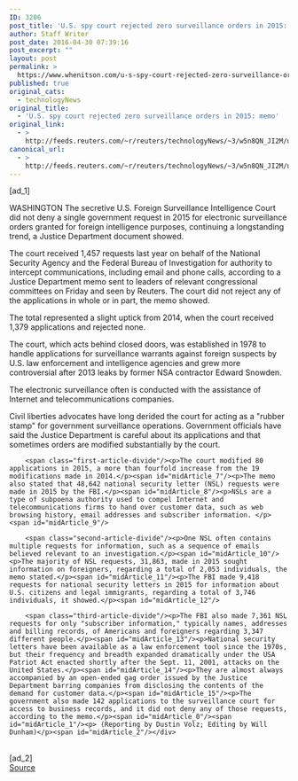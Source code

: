 ```yaml
---
ID: 3206
post_title: 'U.S. spy court rejected zero surveillance orders in 2015: memo'
author: Staff Writer
post_date: 2016-04-30 07:39:16
post_excerpt: ""
layout: post
permalink: >
  https://www.whenitson.com/u-s-spy-court-rejected-zero-surveillance-orders-in-2015-memo/
published: true
original_cats:
  - technologyNews
original_title:
  - 'U.S. spy court rejected zero surveillance orders in 2015: memo'
original_link:
  - >
    http://feeds.reuters.com/~r/reuters/technologyNews/~3/w5n8QN_JI2M/us-usa-cybersecurity-surveillance-idUSKCN0XR009
canonical_url:
  - >
    http://feeds.reuters.com/~r/reuters/technologyNews/~3/w5n8QN_JI2M/us-usa-cybersecurity-surveillance-idUSKCN0XR009
---
```

 [ad_1]
<br><div id="articleText">
<span id="midArticle_start"/>

<span id="midArticle_0"/><span class="focusParagraph" readability="6"><p><span class="articleLocation">WASHINGTON</span> The secretive U.S. Foreign Surveillance Intelligence Court did not deny a single government request in 2015 for electronic surveillance orders granted for foreign intelligence purposes, continuing a longstanding trend, a Justice Department document showed.</p></span><span id="midArticle_1"/><p>The court received 1,457 requests last year on behalf of the National Security Agency and the Federal Bureau of Investigation for authority to intercept communications, including email and phone calls, according to a Justice Department memo sent to leaders of relevant congressional committees on Friday and seen by Reuters. The court did not reject any of the applications in whole or in part, the memo showed.</p><span id="midArticle_2"/><p>The total represented a slight uptick from 2014, when the court received 1,379 applications and rejected none.</p><span id="midArticle_3"/><p>The court, which acts behind closed doors, was established in 1978 to handle applications for surveillance warrants against foreign suspects by U.S. law enforcement and intelligence agencies and grew more controversial after 2013 leaks by former NSA contractor Edward Snowden.</p><span id="midArticle_4"/><p>The electronic surveillance often is conducted with the assistance of Internet and telecommunications companies.</p><span id="midArticle_5"/><p>Civil liberties advocates have long derided the court for acting as a "rubber stamp" for government surveillance operations. Government officials have said the Justice Department is careful about its applications and that sometimes orders are modified substantially by the court.</p><span id="midArticle_6"/>
        
        <span class="first-article-divide"/><p>The court modified 80 applications in 2015, a more than fourfold increase from the 19 modifications made in 2014.</p><span id="midArticle_7"/><p>The memo also stated that 48,642 national security letter (NSL) requests were made in 2015 by the FBI.</p><span id="midArticle_8"/><p>NSLs are a type of subpoena authority used to compel Internet and telecommunications firms to hand over customer data, such as web browsing history, email addresses and subscriber information. </p><span id="midArticle_9"/>
        
        <span class="second-article-divide"/><p>One NSL often contains multiple requests for information, such as a sequence of emails believed relevant to an investigation.</p><span id="midArticle_10"/><p>The majority of NSL requests, 31,863, made in 2015 sought information on foreigners, regarding a total of 2,053 individuals, the memo stated.</p><span id="midArticle_11"/><p>The FBI made 9,418 requests for national security letters in 2015 for information about U.S. citizens and legal immigrants, regarding a total of 3,746 individuals, it showed.</p><span id="midArticle_12"/>
        
        <span class="third-article-divide"/><p>The FBI also made 7,361 NSL requests for only "subscriber information," typically names, addresses and billing records, of Americans and foreigners regarding 3,347 different people.</p><span id="midArticle_13"/><p>National security letters have been available as a law enforcement tool since the 1970s, but their frequency and breadth expanded dramatically under the USA Patriot Act enacted shortly after the Sept. 11, 2001, attacks on the United States.</p><span id="midArticle_14"/><p>They are almost always accompanied by an open-ended gag order issued by the Justice Department barring companies from disclosing the contents of the demand for customer data.</p><span id="midArticle_15"/><p>The government also made 142 applications to the surveillance court for access to business records, and it did not deny any of those requests, according to the memo.</p><span id="midArticle_0"/><span id="midArticle_1"/><p> (Reporting by Dustin Volz; Editing by Will Dunham)</p><span id="midArticle_2"/></div>
<br>[ad_2]
<br><a href="http://feeds.reuters.com/~r/reuters/technologyNews/~3/w5n8QN_JI2M/us-usa-cybersecurity-surveillance-idUSKCN0XR009">Source </a>